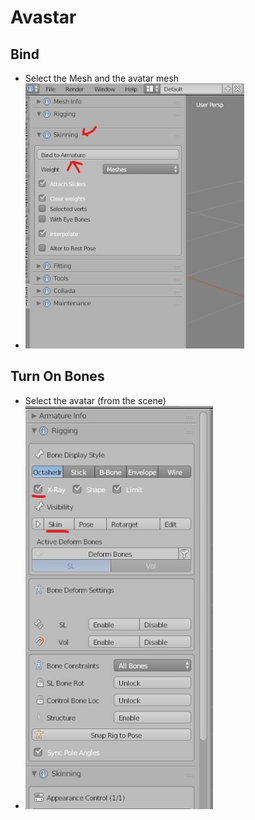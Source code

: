 # Avastar

## Bind
- Select the Mesh and the avatar mesh
- <img src="bind-the-clothing-to-armature.jpg" alt="bind-the-clothing-to-armature" width="350" />

## Turn On Bones
- Select the avatar (from the scene)
- <img src="turn-on-the-avatar-bones.jpg" alt="turn-on-the-avatar-bones" width="300" />